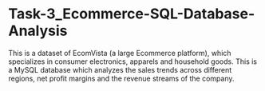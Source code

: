 # Task-3_Ecommerce-SQL-Database-Analysis
This is a dataset of EcomVista (a large Ecommerce platform), which specializes in consumer electronics, apparels and household goods. This is a MySQL database which analyzes the sales trends across different regions, net profit margins and the revenue streams of the company. 
